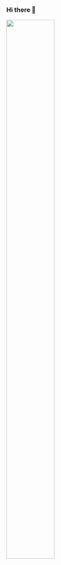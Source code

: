 ### Hi there 👋
<img src="https://github.com/linjimzen/linjimzen/assets/141749064/e78680cc-d5db-4faf-8ede-664423cc8bdd" width="50%" height="60%">

<!--
**linjimzen/linjimzen** is a ✨ _special_ ✨ repository because its `README.md` (this file) appears on your GitHub profile.

Here are some ideas to get you started:

- 🔭 I’m currently working on ...
- 🌱 I’m currently learning ...
- 👯 I’m looking to collaborate on ...
- 🤔 I’m looking for help with ...
- 💬 Ask me about ...
- 📫 How to reach me: ...
- 😄 Pronouns: ...
- ⚡ Fun fact: ...
-->
